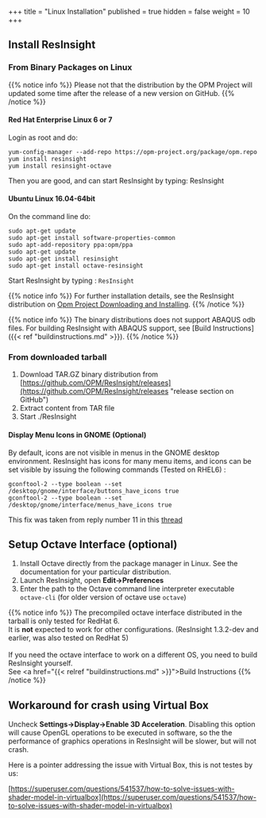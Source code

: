 +++
title = "Linux Installation"
published = true
hidden = false
weight = 10
+++




## Install ResInsight

### From Binary Packages on Linux 

{{% notice info %}}
Please not that the distribution by the OPM Project will updated some time after the release of a new version on GitHub.
{{% /notice %}}

#### Red Hat Enterprise Linux 6 or 7
Login as root and do:

    yum-config-manager --add-repo https://opm-project.org/package/opm.repo
    yum install resinsight
    yum install resinsight-octave

Then you are good, and can start ResInsight by typing: ResInsight

#### Ubuntu Linux 16.04-64bit
On the command line do: 

    sudo apt-get update
    sudo apt-get install software-properties-common
    sudo apt-add-repository ppa:opm/ppa
    sudo apt-get update
    sudo apt-get install resinsight
    sudo apt-get install octave-resinsight

Start ResInsight by typing : `ResInsight`

{{% notice info %}}
For further installation details, see the ResInsight distribution on [Opm Project Downloading and Installing](http://opm-project.org/?page_id=36).
{{% /notice %}}
 
{{% notice info %}}
The binary distributions does not support ABAQUS odb files. For building ResInsight with ABAQUS support, see 
[Build Instructions]({{< ref "buildinstructions.md" >}}).
{{% /notice %}}





### From downloaded tarball
1. Download TAR.GZ binary distribution from [https://github.com/OPM/ResInsight/releases](https://github.com/OPM/ResInsight/releases "release section on GitHub")
2. Extract content from TAR file
3. Start ./ResInsight

#### Display Menu Icons in GNOME (Optional)
By default, icons are not visible in menus in the GNOME desktop environment. ResInsight has icons for many menu items, and icons can be set visible by issuing the following commands (Tested on RHEL6) :

```
gconftool-2 --type boolean --set /desktop/gnome/interface/buttons_have_icons true
gconftool-2 --type boolean --set /desktop/gnome/interface/menus_have_icons true
```

This fix was taken from reply number 11 in this [thread](https://bbs.archlinux.org/viewtopic.php?id=117414)

## Setup Octave Interface (optional)

1. Install Octave directly from the package manager in Linux. See the documentation for your particular distribution. 
2. Launch ResInsight, open **Edit->Preferences** 
3. Enter the path to the Octave command line interpreter executable `octave-cli` (for older version of octave use `octave`)

{{% notice info %}}
The precompiled octave interface distributed in the tarball is only tested for RedHat 6. <br>
It is <b>not</b> expected to work for other configurations.
(ResInsight 1.3.2-dev and earlier, was also tested on RedHat 5)<br>
<br>
If you need the octave interface to work on a different OS, you need to build ResInsight yourself.<br> 
See <a href="{{< relref "buildinstructions.md" >}}">Build Instructions</a> 
{{% /notice %}}


## Workaround for crash using Virtual Box
Uncheck **Settings->Display->Enable 3D Acceleration**. Disabling this option will cause OpenGL operations to be executed in software, so the the performance of graphics operations in ResInsight will be slower, but will not crash.

Here is a pointer addressing the issue with Virtual Box, this is not testes by us:

[https://superuser.com/questions/541537/how-to-solve-issues-with-shader-model-in-virtualbox](https://superuser.com/questions/541537/how-to-solve-issues-with-shader-model-in-virtualbox)
